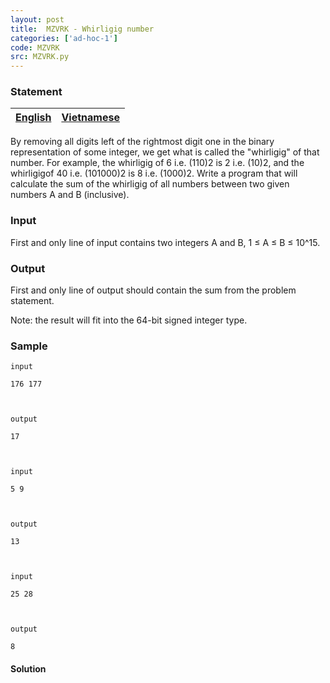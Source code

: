 ```yaml
---
layout: post
title:  MZVRK - Whirligig number
categories: ['ad-hoc-1']
code: MZVRK
src: MZVRK.py
---
```


### **Statement**

[English](/problems/MZVRK/en/) | [Vietnamese](/problems/MZVRK/vn/)  
---|---  
  
By removing all digits left of the rightmost digit one in the binary
representation of some integer, we get what is called the "whirligig" of that
number. For example, the whirligig of 6 i.e. (110)2 is 2 i.e. (10)2, and the
whirligigof 40 i.e. (101000)2 is 8 i.e. (1000)2. Write a program that will
calculate the sum of the whirligig of all numbers between two given numbers A
and B (inclusive).

### Input

First and only line of input contains two integers A and B, 1 ≤ A ≤ B ≤ 10^15.

### Output

First and only line of output should contain the sum from the problem
statement.

Note: the result will fit into the 64-bit signed integer type.

### Sample

    
    
    input
    176 177
    
    output 
    17
    
    input
    5 9
    
    output
    13
    
    input
    25 28
    
    output
    8



#### **Solution**




